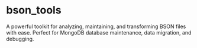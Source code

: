 # bson_tools
A powerful toolkit for analyzing, maintaining, and transforming BSON files with ease. Perfect for MongoDB database maintenance, data migration, and debugging.
